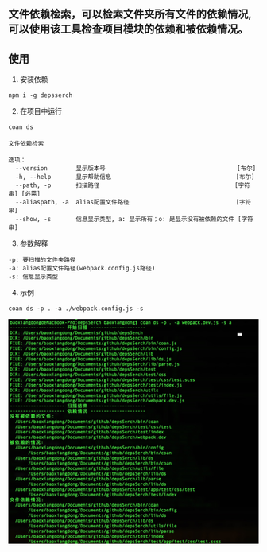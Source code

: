 ## 文件依赖检索，可以检索文件夹所有文件的依赖情况, 可以使用该工具检查项目模块的依赖和被依赖情况。

## 使用

1. 安装依赖

```
npm i -g depsserch
```

2. 在项目中运行

```
coan ds

文件依赖检索

选项：
  --version        显示版本号                                     [布尔]
  -h, --help       显示帮助信息                                   [布尔]
  --path, -p       扫描路径                                      [字符串] [必需]
  --aliaspath, -a  alias配置文件路径                              [字符串]
  --show, -s       信息显示类型, a: 显示所有；o: 是显示没有被依赖的文件 [字符串]
```

3. 参数解释

```
-p: 要扫描的文件夹路径
-a: alias配置文件路径(webpack.config.js路径)
-s: 信息显示类型
```

4. 示例

```
coan ds -p . -a ./webpack.config.js -s 
```

![./test/imgs/demo.jpg](./test/imgs/demo.jpg)

